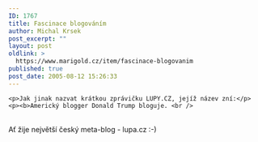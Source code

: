 ```yaml
---
ID: 1767
title: Fascinace blogováním
author: Michal Krsek
post_excerpt: ""
layout: post
oldlink: >
  https://www.marigold.cz/item/fascinace-blogovanim
published: true
post_date: 2005-08-12 15:26:33
---
```

	<p>Jak jinak nazvat krátkou zprávičku LUPY.CZ, jejíž název zní:</p>
	<p><b>Americký blogger Donald Trump bloguje. <br />
<br />
</b>Ať žije největší český meta-blog - lupa.cz :-)<b><br />
</b>
</p>